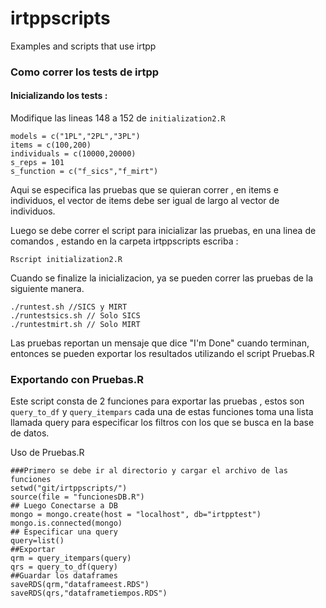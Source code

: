 # irtppscripts
Examples and scripts that use irtpp


### Como correr los tests de irtpp

#### Inicializando los tests :
Modifique las lineas 148 a 152 de `initialization2.R`
```
models = c("1PL","2PL","3PL")
items = c(100,200)
individuals = c(10000,20000)
s_reps = 101
s_function = c("f_sics","f_mirt")
```

Aqui se especifica las pruebas que se quieran correr , en items e individuos, el vector de items debe ser igual de largo al vector de individuos.

Luego se debe correr el script para inicializar las pruebas, en una linea de comandos , estando en la carpeta irtppscripts escriba : 

```
Rscript initialization2.R
```

Cuando se finalize la inicializacion, ya se pueden correr las pruebas de la siguiente manera.

```
./runtest.sh //SICS y MIRT
./runtestsics.sh // Solo SICS
./runtestmirt.sh // Solo MIRT
```

Las pruebas reportan un mensaje que dice "I'm Done" cuando terminan, entonces se pueden exportar los resultados utilizando el script Pruebas.R

### Exportando con Pruebas.R

Este script consta de 2 funciones para exportar las pruebas , estos son `query_to_df` y `query_itempars`
cada una de estas funciones toma una lista llamada query para especificar los filtros con los que se busca en la base de datos.

Uso de Pruebas.R
```
###Primero se debe ir al directorio y cargar el archivo de las funciones
setwd("git/irtppscripts/")
source(file = "funcionesDB.R")
## Luego Conectarse a DB
mongo = mongo.create(host = "localhost", db="irtpptest")
mongo.is.connected(mongo)
## Especificar una query
query=list()
##Exportar 
qrm = query_itempars(query)
qrs = query_to_df(query)
##Guardar los dataframes
saveRDS(qrm,"dataframeest.RDS")
saveRDS(qrs,"dataframetiempos.RDS")
```

